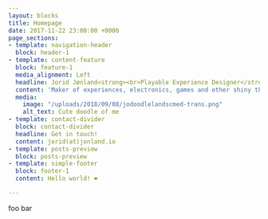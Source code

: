 ```yaml
---
layout: blocks
title: Homepage
date: 2017-11-22 23:00:00 +0000
page_sections:
- template: navigation-header
  block: header-1
- template: content-feature
  block: feature-1
  media_alignment: Left
  headline: Jorid Jønland<strong><br>Playable Experience Designer</strong>
  content: 'Maker of experiences, electronics, games and other shiny things. '
  media:
    image: "/uploads/2018/09/08/jodoodlelandscmed-trans.png"
    alt_text: Cute doodle of me
- template: contact-divider
  block: contact-divider
  headline: Get in touch!
  content: jorid(at)jonland.io
- template: posts-preview
  block: posts-preview
- template: simple-footer
  block: footer-1
  content: Hello world! ❤︎

---
```

foo bar
